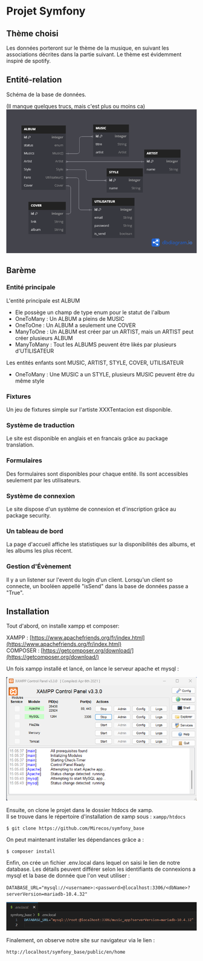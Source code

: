 # Projet Symfony

## Thème choisi

Les données porteront sur le thème de la musique, en suivant les associations décrites dans la partie suivant. Le thème est évidemment inspiré de spotify.

## Entité-relation

Schéma de la base de données.

(Il manque quelques trucs, mais c'est plus ou moins ca)
![alt text](./assetsReadMe/dark.png)

## Barème

### Entité principale

L'entité principale est ALBUM
- Ele possège un champ de type enum pour le statut de l'album
- OneToMany : Un ALBUM a pleins de MUSIC
- OneToOne : Un ALBUM a seulement une COVER
- ManyToOne : Un ALBUM est créer par un ARTIST, mais un ARTIST peut créer plusieurs ALBUM
- ManyToMany : Tout les ALBUMS peuvent être likés par plusieurs d'UTILISATEUR

Les entités enfants sont MUSIC, ARTIST, STYLE, COVER, UTILISATEUR
- OneToMany : Une MUSIC a un STYLE, plusieurs MUSIC peuvent être du même style

### Fixtures

Un jeu de fixtures simple sur l'artiste XXXTentacion est disponible.

### Système de traduction

Le site est disponible en anglais et en francais grâce au package translation.

### Formulaires

Des formulaires sont disponibles pour chaque entité. Ils sont accessibles seulement par les utilisateurs.

### Système de connexion

Le site dispose d'un système de connexion et d'inscription grâce au package security.

### Un tableau de bord

La page d'accueil affiche les statistiques sur la disponibilités des albums, et les albums les plus récent.

### Gestion d'Évènement

Il y a un listener sur l'event du login d'un client. Lorsqu'un client so connecte, un booléen appellé "isSend" dans la base de données passe a "True".

## Installation

Tout d'abord, on installe xampp et composer:

XAMPP : [https://www.apachefriends.org/fr/index.html](https://www.apachefriends.org/fr/index.html)
</br>
COMPOSER : [https://getcomposer.org/download/](https://getcomposer.org/download/)

Un fois xampp installé et lancé, on lance le serveur apache et mysql :

![Alt text](./assetsReadMe/xamp.png)

Ensuite, on clone le projet dans le dossier htdocs de xamp. 
</br>
Il se trouve dans le répertoire d'installation de xamp sous : `xampp/htdocs`

```
$ git clone https://github.com/Mirecos/symfony_base
```
On peut maintenant installer les dépendances grâce a :
```
$ composer install
```
Enfin, on crée un fichier .env.local dans lequel on saisi le lien de notre database. 
Les détails peuvent différer selon les identifiants de connexions a mysql et la base de donnée que l'on veut utiliser :

``
DATABASE_URL="mysql://<username>:<password>@localhost:3306/<dbName>?serverVersion=mariadb-10.4.32"
``

![Exemple](./assetsReadMe/env.png)

Finalement, on observe notre site sur navigateur via le lien :

```
http://localhost/symfony_base/public/en/home
```